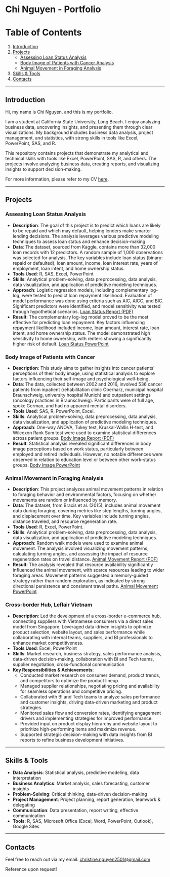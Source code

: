 # Chi Nguyen - Portfolio

# Table of Contents

1. [Introduction](#introduction)
2. [Projects](#projects)
   - [Assessing Loan Status Analysis](#assessing-loan-status-analysis)
   - [Body Image of Patients with Cancer Analysis](#body-image-of-patients-with-cancer)
   - [Animal Movement in Foraging Analysis](#animal-movement-in-foraging-analysis) 
4. [Skills & Tools](#skills--tools)
5. [Contacts](#contacts)

---

## Introduction
Hi, my name is Chi Nguyen, and this is my portfolio.

I am a student at California State University, Long Beach. I enjoy analyzing business data, uncovering insights, and presenting them through clear visualizations. 
My background includes business data analysis, project management, and statistics, with strong skills in tools like Excel, PowerPoint, SAS, and R.

This repository contains projects that demonstrate my analytical and technical skills with tools like Excel, PowerPoint, SAS, R, and others. The projects involve analyzing business data, creating reports, and visualizing insights to support decision-making.

For more information, please refer to my CV [here](Chi_Nguyen_CV.pdf). 

---

## Projects

### Assessing Loan Status Analysis
- **Description**: The goal of this project is to predict which loans are likely to be repaid and which may default, helping lenders make smarter lending decisions. The analysis leverages various predictive modeling techniques to assess loan status and enhance decision-making.
- **Data**: The dataset, sourced from Kaggle, contains more than 32,000 loan records with 12 predictors. A random sample of 1,000 observations was selected for analysis. The key variables include loan status (binary: repaid or defaulted), loan amount, income, loan interest rate, years of employment, loan intent, and home ownership status.
- **Tools Used**: R, SAS, Excel, PowerPoint
- **Skills**: Analytical problem-solving, data preprocessing, data analysis, data visualization, and application of predictive modeling techniques.
- **Approach**: Logistic regression models, including complementary log-log, were tested to predict loan repayment likelihood. Evaluation of model performance was done using criteria such as AIC, AICC, and BIC. Significant predictors were identified, and model sensitivity was tested through hypothetical scenarios.
[Loan Status Report (PDF)](Loan_Status_Report.pdf)
- **Result**: The complementary log-log model proved to be the most effective for predicting loan repayment. Key factors influencing repayment likelihood included income, loan amount, interest rate, loan intent, and home ownership status. The model demonstrated high sensitivity to home ownership, with renters showing a significantly higher risk of default.
[Loan Status PowerPoint](Loan_Status_PPTX.pdf)

### Body Image of Patients with Cancer
- **Description**: This study aims to gather insights into cancer patients' perceptions of their body image, using statistical analysis to explore factors influencing their self-image and psychological well-being.
- **Data**: The data, collected between 2002 and 2016, involved 536 cancer patients from inpatient (rehabilitation clinic Oberharz, municipal hospital Braunschweig, university hospital Munich) and outpatient settings (oncology practices in Braunschweig). Participants were of full age, spoke German, and had no apparent mental disorders.
- **Tools Used**: SAS, R, PowerPoint, Excel.
- **Skills**: Analytical problem-solving, data preprocessing, data analysis, data visualization, and application of predictive modeling techniques.
- **Approach**: One-way ANOVA, Tukey test, Kruskal-Wallis H-test, and Wilcoxon Rank Sum test were used to examine statistical differences across patient groups.
[Body Image Report (PDF)](Body_Image_Report.pdf)
- **Result**: Statistical analysis revealed significant differences in body image perceptions based on work status, particularly between employed and retired individuals. However, no notable differences were observed in relation to education level or between other work-status groups.
[Body Image PowerPoint](Body_Image_PPTX.pdf)

### Animal Movement in Foraging Analysis
- **Description**: This project analyzes animal movement patterns in relation to foraging behavior and environmental factors, focusing on whether movements are random or influenced by memory.
- **Data**: The dataset, from Bracis et al. (2015), includes animal movement data during foraging, covering metrics like step lengths, turning angles, and displacement over time. Key variables include turning angles, distance traveled, and resource regeneration rate.
- **Tools Used**: R, Excel, PowerPoint.
- **Skills**: Analytical problem-solving, data preprocessing, data analysis, data visualization, and application of predictive modeling techniques.
- **Approach**: Random walk models were used to examine animal movement. The analysis involved visualizing movement patterns, calculating turning angles, and assessing the impact of resource regeneration rates on travel distance.
[Animal Movement Report (PDF)](Animal_Movement_Report.pdf)
- **Result**: The analysis revealed that resource availability significantly influenced the animal movement, with scarce resources leading to wider foraging areas. Movement patterns suggested a memory-guided strategy rather than random exploration, as indicated by strong directional persistence and consistent travel paths.
[Animal Movement PowerPoint](Animal_Movement_PPTX.pdf)

### Cross-border Hub, Leflair Vietnam 
- **Description**: Led the development of a cross-border e-commerce hub, connecting suppliers with Vietnamese consumers via a direct sales model from Singapore. Leveraged data-driven insights to optimize product selection, website layout, and sales performance while collaborating with internal teams, suppliers, and BI professionals to enhance market competitiveness.
- **Tools Used**: Excel, PowerPoint
- **Skills**: Market research, business strategy, sales performance analysis, data-driven decision-making, collaboration with BI and Tech teams, supplier negotiation, cross-functional communication
- **Key Responsibilities & Achievements**:
  - Conducted market research on consumer demand, product trends, and competitors to optimize the product lineup.
  - Managed supplier relationships, negotiating pricing and availability for seamless operations and competitive pricing.
  - Collaborated with BI and Tech teams to analyze sales performance and customer insights, driving data-driven marketing and product strategies.
  - Monitored sales flow and conversion rates, identifying engagement drivers and implementing strategies for improved performance.
  - Provided input on product display hierarchy and website layout to prioritize high-performing items and maximize revenue.
  - Supported strategic decision-making with data insights from BI reports to refine business development initiatives.

---

## Skills & Tools
- **Data Analysis**: Statistical analysis, predictive modeling, data interpretation
- **Business Analytics**: Market analysis, sales forecasting, customer insights
- **Problem-Solving**: Critical thinking, data-driven decision-making
- **Project Management**: Project planning, report generation, teamwork & delegating
- **Communication**: Data presentation, report writing, effective communication
- **Tools**: R, SAS, Microsoft Office (Excel, Word, PowerPoint, Outlook), Google Sites

---

## Contacts
Feel free to reach out via my email: [christine.nguyen2501@gmail.com](mailto:christine.nguyen2501@gmail.com)

Reference upon request!
